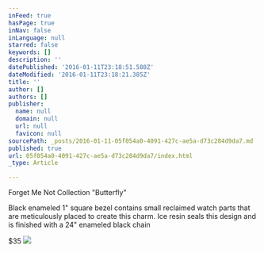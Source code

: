 ```yaml
---
inFeed: true
hasPage: true
inNav: false
inLanguage: null
starred: false
keywords: []
description: ''
datePublished: '2016-01-11T23:18:51.588Z'
dateModified: '2016-01-11T23:18:21.385Z'
title: ''
author: []
authors: []
publisher:
  name: null
  domain: null
  url: null
  favicon: null
sourcePath: _posts/2016-01-11-05f054a0-4091-427c-ae5a-d73c284d9da7.md
published: true
url: 05f054a0-4091-427c-ae5a-d73c284d9da7/index.html
_type: Article

---
```

Forget Me Not Collection "Butterfly"

Black enameled 1" square bezel contains small reclaimed watch parts that are meticulously placed to create this charm.  Ice resin seals this design and is finished with a 24" enameled black chain

$35
![](https://the-grid-user-content.s3-us-west-2.amazonaws.com/749bebc9-5592-4e43-91e5-a7dde00eee29.jpg)
